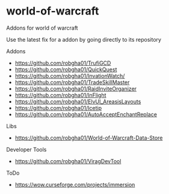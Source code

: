 # world-of-warcraft
Addons for world of warcraft

Use the latest fix for a addon by going directly to its repository

Addons

* https://github.com/robgha01/TrufiGCD
* https://github.com/robgha01/QuickQuest
* https://github.com/robgha01/InvationWatch/
* https://github.com/robgha01/TradeSkillMaster
* https://github.com/robgha01/RaidInviteOrganizer
* https://github.com/robgha01/InFlight
* https://github.com/robgha01/ElvUI_AreasisLayouts
* https://github.com/robgha01/Icetip
* https://github.com/robgha01/AutoAcceptEnchantReplace

Libs
* https://github.com/robgha01/World-of-Warcraft-Data-Store

Developer Tools
* https://github.com/robgha01/ViragDevTool

ToDo
* https://wow.curseforge.com/projects/immersion
